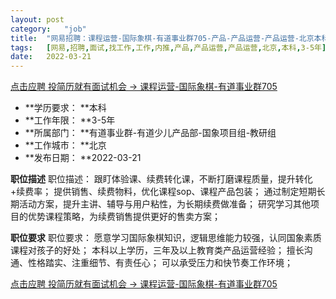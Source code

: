 ```yaml
---
layout:	post
category:	"job"
title:	"网易招聘：课程运营-国际象棋-有道事业群705-产品-产品运营-产品运营-北京本科3-5年"
tags:	[网易,招聘,面试,找工作,工作,内推,产品,产品运营,产品运营,北京,本科,3-5年]
date:	2022-03-21
---
```


[点击应聘 投简历就有面试机会 -> 课程运营-国际象棋-有道事业群705](http://mobile.bole.netease.com/bole/boleDetail?id=36783&employeeId=346f03c3cda5f04c&key=all)



- **学历要求： **本科
- **工作年限： **3-5年
- **所属部门： **有道事业群-有道少儿产品部-国象项目组-教研组
- **工作城市： **北京
- **发布日期： **2022-03-21



**职位描述**
职位描述：
跟盯体验课、续费转化课，不断打磨课程质量，提升转化+续费率；
提供销售、续费物料，优化课程sop、课程产品包装；
通过制定短期长期活动方案，提升主讲、辅导与用户粘性，为长期续费做准备；
研究学习其他项目的优势课程策略，为续费销售提供更好的售卖方案；



**职位要求**
职位要求：
愿意学习国际象棋知识，逻辑思维能力较强，认同国象素质课程对孩子的好处；
本科以上学历，三年及以上教育类产品运营经验；
擅长沟通、性格踏实、注重细节、有责任心；
可以承受压力和快节奏工作环境；



[点击应聘 投简历就有面试机会 -> 课程运营-国际象棋-有道事业群705](http://mobile.bole.netease.com/bole/boleDetail?id=36783&employeeId=346f03c3cda5f04c&key=all)